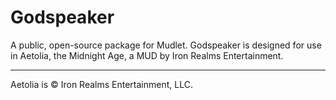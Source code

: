 # Godspeaker

A public, open-source package for Mudlet. Godspeaker is designed for use in Aetolia, the Midnight Age, a MUD by Iron Realms Entertainment.

---

Aetolia is © Iron Realms Entertainment, LLC.